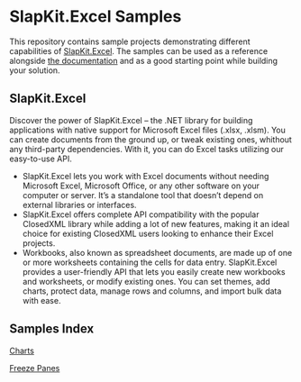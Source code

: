 # SlapKit.Excel Samples

This repository contains sample projects demonstrating different capabilities of [SlapKit.Excel](https://slapkit.com/excel/). The samples can be used as a reference alongside [the documentation](https://docs.slapkit.com/excel/) and as a good starting point while building your solution.

## SlapKit.Excel

Discover the power of SlapKit.Excel – the .NET library for building applications with native support for Microsoft Excel files (.xlsx, .xlsm). You can create documents from the ground up, or tweak existing ones, whithout any third-party dependencies. With it, you can do Excel tasks utilizing our easy-to-use API.

- SlapKit.Excel lets you work with Excel documents without needing Microsoft Excel, Microsoft Office, or any other software on your computer or server. It’s a standalone tool that doesn’t depend on external libraries or interfaces.
- SlapKit.Excel offers complete API compatibility with the popular ClosedXML library while adding a lot of new features, making it an ideal choice for existing ClosedXML users looking to enhance their Excel projects.
- Workbooks, also known as spreadsheet documents, are made up of one or more worksheets containing the cells for data entry. SlapKit.Excel provides a user-friendly API that lets you easily create new workbooks and worksheets, or modify existing ones. You can set themes, add charts, protect data, manage rows and columns, and import bulk data with ease.

## Samples Index

[Charts](./SlapKit.Excel-Samples/Charts)

[Freeze Panes](./SlapKit.Excel-Samples/FreezePanes)
